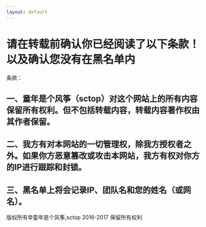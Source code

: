 ```yaml
---
layout: default
---
```


# 请在转载前确认你已经阅读了以下条款！以及确认您没有在黑名单内

条款：

## 一、童年是个风筝（sctop）对这个网站上的所有内容保留所有权利。但不包括转载内容，转载内容著作权由其作者保留。
## 二、我方有对本网站的一切管理权，除我方授权者之外。如果你方恶意篡改或攻击本网站，我方有权对你方的IP进行跟踪和封锁。
## 三、黑名单上将会记录IP、团队名和您的姓名（或网名）。

版权所有©童年是个风筝,sctop 2016-2017 保留所有权利
